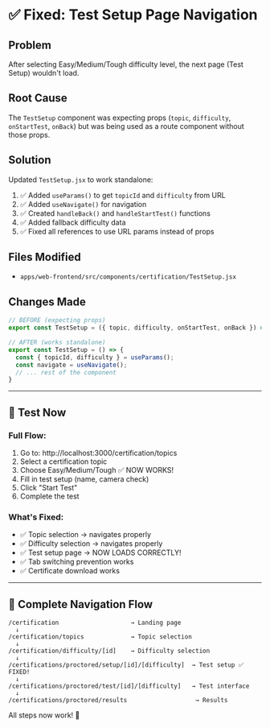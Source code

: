 # ✅ Fixed: Test Setup Page Navigation

## Problem
After selecting Easy/Medium/Tough difficulty level, the next page (Test Setup) wouldn't load.

## Root Cause
The `TestSetup` component was expecting props (`topic`, `difficulty`, `onStartTest`, `onBack`) but was being used as a route component without those props.

## Solution
Updated `TestSetup.jsx` to work standalone:
1. ✅ Added `useParams()` to get `topicId` and `difficulty` from URL
2. ✅ Added `useNavigate()` for navigation
3. ✅ Created `handleBack()` and `handleStartTest()` functions
4. ✅ Added fallback difficulty data
5. ✅ Fixed all references to use URL params instead of props

## Files Modified
- `apps/web-frontend/src/components/certification/TestSetup.jsx`

## Changes Made
```javascript
// BEFORE (expecting props)
export const TestSetup = ({ topic, difficulty, onStartTest, onBack }) => {

// AFTER (works standalone)
export const TestSetup = () => {
  const { topicId, difficulty } = useParams();
  const navigate = useNavigate();
  // ... rest of the component
}
```

---

## 🚀 Test Now

### Full Flow:
1. Go to: http://localhost:3000/certification/topics
2. Select a certification topic
3. Choose Easy/Medium/Tough ✅ NOW WORKS!
4. Fill in test setup (name, camera check)
5. Click "Start Test"
6. Complete the test

### What's Fixed:
- ✅ Topic selection → navigates properly
- ✅ Difficulty selection → navigates properly
- ✅ Test setup page → NOW LOADS CORRECTLY!
- ✅ Tab switching prevention works
- ✅ Certificate download works

---

## 🎯 Complete Navigation Flow

```
/certification                    → Landing page
  ↓
/certification/topics             → Topic selection
  ↓
/certification/difficulty/[id]    → Difficulty selection
  ↓
/certifications/proctored/setup/[id]/[difficulty]  → Test setup ✅ FIXED!
  ↓
/certifications/proctored/test/[id]/[difficulty]   → Test interface
  ↓
/certifications/proctored/results                   → Results
```

All steps now work! 🎉

